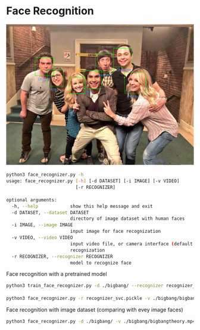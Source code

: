 # Face Recognition

![bigbangall_face.png](./bigbangall_face.png)

```sh
python3 face_recognizer.py -h
usage: face_recognizer.py [-h] [-d DATASET] [-i IMAGE] [-v VIDEO]
                          [-r RECOGNIZER]

optional arguments:
  -h, --help            show this help message and exit
  -d DATASET, --dataset DATASET
                        directory of image dataset with human faces
  -i IMAGE, --image IMAGE
                        input image for face recognization
  -v VIDEO, --video VIDEO
                        input video file, or camera interface (default: 0) for
                        recognization
  -r RECOGNIZER, --recognizer RECOGNIZER
                        model to recognize face

```

Face recognition with a pretrained model
```sh
python3 train_face_recognizer.py -d ./bigbang/ --recognizer recognizer_svc.pickle -m svc

python3 face_recognizer.py -r recognizer_svc.pickle -v ./bigbang/bigbangtheory.mp4
```

Face recognition with image dataset (comparing with evey image faces)
```sh
python3 face_recognizer.py -d ./bigbang/ -v ./bigbang/bigbangtheory.mp4
```
